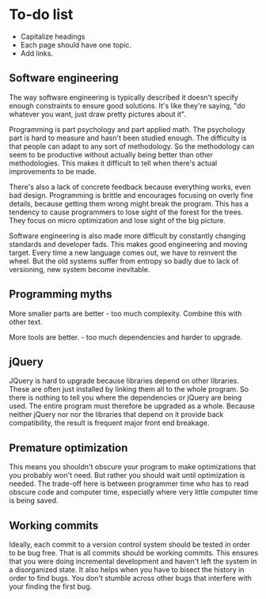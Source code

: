 # To-do list

-   Capitalize headings
-   Each page should have one topic.
-   Add links.

## Software engineering

The way software engineering is typically described it doesn't specify enough constraints to ensure
good solutions. It's like they're saying, "do whatever you want, just draw pretty pictures about
it".

Programming is part psychology and part applied math. The psychology part is hard to measure and
hasn't been studied enough. The difficulty is that people can adapt to any sort of methodology. So
the methodology can seem to be productive without actually being better than other methodologies.
This makes it difficult to tell when there's actual improvements to be made.

There's also a lack of concrete feedback because everything works, even bad design. Programming is
brittle and encourages focusing on overly fine details, because getting them wrong might break the
program. This has a tendency to cause programmers to lose sight of the forest for the trees. They
focus on micro optimization and lose sight of the big picture.

Software engineering is also made more difficult by constantly changing standards and developer
fads. This makes good engineering and moving target. Every time a new language comes out, we have to
reinvent the wheel. But the old systems suffer from entropy so badly due to lack of versioning, new
system become inevitable.

## Programming myths

More smaller parts are better - too much complexity. Combine this with other text.

More tools are better. - too much dependencies and harder to upgrade.

## jQuery

JQuery is hard to upgrade because libraries depend on other libraries. These are often just
installed by linking them all to the whole program. So there is nothing to tell you where the
dependencies or jQuery are being used. The entire program must therefore be upgraded as a whole.
Because neither jQuery nor nor the libraries that depend on it provide back compatibility, the
result is frequent major front end breakage.

## Premature optimization

This means you shouldn't obscure your program to make optimizations that you probably won't need.
But rather you should wait until optimization is needed. The trade-off here is between programmer
time who has to read obscure code and computer time, especially where very little computer time is
being saved.

## Working commits

Ideally, each commit to a version control system should be tested in order to be bug free. That is
all commits should be working commits. This ensures that you were doing incremental development and
haven't left the system in a disorganized state. It also helps when you have to bisect the history
in order to find bugs. You don't stumble across other bugs that interfere with your finding the
first bug.
